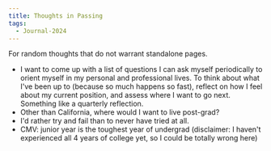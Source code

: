 ```yaml
---
title: Thoughts in Passing
tags:
  - Journal-2024
---
```

For random thoughts that do not warrant standalone pages.

- I want to come up with a list of questions I can ask myself periodically to orient myself in my personal and professional lives. To think about what I've been up to (because so much happens so fast), reflect on how I feel about my current position, and assess where I want to go next. Something like a quarterly reflection. 
- Other than California, where would I want to live post-grad? 
- I'd rather try and fail than to never have tried at all. 
- CMV: junior year is the toughest year of undergrad (disclaimer: I haven't experienced all 4 years of college yet, so I could be totally wrong here)